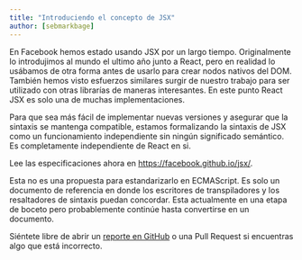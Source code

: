```yaml
---
title: "Introduciendo el concepto de JSX"
author: [sebmarkbage]
---
```


En Facebook hemos estado usando JSX por un largo tiempo. Originalmente lo introdujimos al mundo el ultimo año junto a React, pero en realidad lo usábamos de otra forma antes de usarlo para crear nodos nativos del DOM.
También hemos visto esfuerzos similares surgir de nuestro trabajo para ser utilizado con otras librarías de maneras interesantes. En este punto React JSX es solo una de muchas implementaciones.

Para que sea más fácil de implementar nuevas versiones y asegurar que la sintaxis se mantenga compatible, estamos formalizando la sintaxis de JSX como un funcionamiento independiente sin ningún significado semántico. Es completamente independiente de React en si.

Lee las especificaciones ahora en <https://facebook.github.io/jsx/>.

Esta no es una propuesta para estandarizarlo en ECMAScript. Es solo un documento de referencia en donde los escritores de transpiladores y los resaltadores de sintaxis puedan concordar. Esta actualmente en una etapa de boceto pero probablemente continúe hasta convertirse en un documento.

Siéntete libre de abrir un [reporte en GitHub](https://github.com/facebook/jsx/issues/new) o una Pull Request si encuentras algo que está incorrecto.